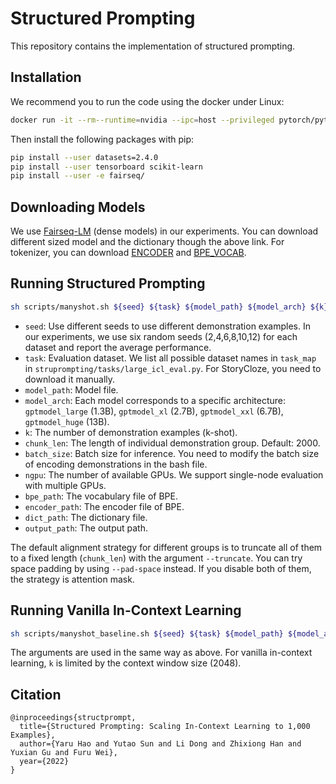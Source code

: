# Structured Prompting
This repository contains the implementation of structured prompting.

## Installation
We recommend you to run the code using the docker under Linux:
```bash
docker run -it --rm--runtime=nvidia --ipc=host --privileged pytorch/pytorch:1.7.1-cuda11.0-cudnn8-devel bash
```
Then install the following packages with pip:
```bash
pip install --user datasets=2.4.0
pip install --user tensorboard scikit-learn
pip install --user -e fairseq/
```

## Downloading Models
We use [Fairseq-LM](https://github.com/facebookresearch/fairseq/tree/main/examples/moe_lm) (dense models) in our experiments. You can download different sized model and the dictionary though the above link. For tokenizer, you can download [ENCODER](https://dl.fbaipublicfiles.com/fairseq/gpt2_bpe/encoder.json) and [BPE_VOCAB](https://dl.fbaipublicfiles.com/fairseq/gpt2_bpe/vocab.bpe).

## Running Structured Prompting
```bash
sh scripts/manyshot.sh ${seed} ${task} ${model_path} ${model_arch} ${k} ${chunk_len} ${batch_size} ${ngpu} ${bpe_path} ${encoder_path} ${dict_path} ${output_path}
```
- `seed`: Use different seeds to use different demonstration examples. In our experiments, we use six random seeds (2,4,6,8,10,12) for each dataset and report the average performance.
- `task`: Evaluation dataset. We list all possible dataset names in `task_map` in `struprompting/tasks/large_icl_eval.py`. For StoryCloze, you need to download it manually.
- `model_path`: Model file.
- `model_arch`: Each model corresponds to a specific architecture: `gptmodel_large` (1.3B), `gptmodel_xl` (2.7B), `gptmodel_xxl` (6.7B), `gptmodel_huge` (13B).
- `k`: The number of demonstration examples (k-shot).
- `chunk_len`: The length of individual demonstration group. Default: 2000.
- `batch_size`: Batch size for inference. You need to modify the batch size of encoding demonstrations in the bash file.
- `ngpu`: The number of available GPUs. We support single-node evaluation with multiple GPUs.
- `bpe_path`: The vocabulary file of BPE.
- `encoder_path`: The encoder file of BPE.
- `dict_path`: The dictionary file.
- `output_path`: The output path.
  
The default alignment strategy for different groups is to truncate all of them to a fixed length (`chunk_len`) with the argument `--truncate`. You can try space padding by using `--pad-space` instead. If you disable both of them, the strategy is attention mask.

## Running Vanilla In-Context Learning
```bash
sh scripts/manyshot_baseline.sh ${seed} ${task} ${model_path} ${model_arch} ${k} ${batch_size} ${ngpu} ${bpe_path} ${encoder_path} ${dict_path} ${output_path}
```
The arguments are used in the same way as above. For vanilla in-context learning, `k` is limited by the context window size (2048).

## Citation

```
@inproceedings{structprompt,
  title={Structured Prompting: Scaling In-Context Learning to 1,000 Examples},
  author={Yaru Hao and Yutao Sun and Li Dong and Zhixiong Han and Yuxian Gu and Furu Wei},
  year={2022}
}
```
